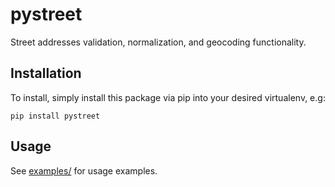 # pystreet

Street addresses validation, normalization, and geocoding functionality.


## Installation

To install, simply install this package via pip into your desired virtualenv, e.g:

    pip install pystreet


## Usage

See [examples/](./examples/) for usage examples.
